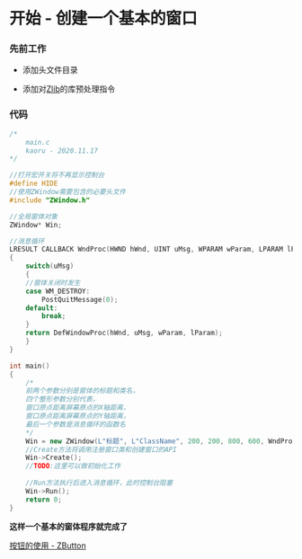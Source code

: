# 开始 - 创建一个基本的窗口

### 先前工作

- 添加头文件目录

- 添加对[Zlib](https://github.com/SHIINASAMA/Zlib)的库预处理指令

### 代码

```c++
/*
	main.c
	kaoru - 2020.11.17
*/

//打开宏开关将不再显示控制台
#define HIDE
//使用ZWindow需要包含的必要头文件
#include "ZWindow.h"

//全局窗体对象
ZWindow* Win;

//消息循环
LRESULT CALLBACK WndProc(HWND hWnd, UINT uMsg, WPARAM wParam, LPARAM lParam)
{
    switch(uMsg)
    {
    //窗体关闭时发生
    case WM_DESTROY:
		PostQuitMessage(0);
	default:
		break;
	}
	return DefWindowProc(hWnd, uMsg, wParam, lParam);
    }
}

int main()
{
    /*
    前两个参数分别是窗体的标题和类名，
    四个整形参数分别代表，
    窗口原点距离屏幕原点的X轴距离，
    窗口原点距离屏幕原点的Y轴距离，
    最后一个参数是消息循环的函数名
    */
    Win = new ZWindow(L"标题", L"ClassName", 200, 200, 800, 600, WndProc);
    //Create方法将调用注册窗口类和创建窗口的API
    Win->Create();
    //TODO:这里可以做初始化工作
    
    //Run方法执行后进入消息循环，此时控制台阻塞
    Win->Run();
    return 0;
}
```

**这样一个基本的窗体程序就完成了**

[按钮的使用 - ZButton]()